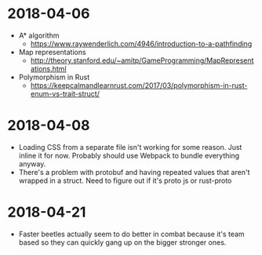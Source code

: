 # 2018-04-06

* A\* algorithm
    * https://www.raywenderlich.com/4946/introduction-to-a-pathfinding
* Map representations
    * http://theory.stanford.edu/~amitp/GameProgramming/MapRepresentations.html
* Polymorphism in Rust
    * https://keepcalmandlearnrust.com/2017/03/polymorphism-in-rust-enum-vs-trait-struct/

# 2018-04-08

* Loading CSS from a separate file isn't working for some reason. Just inline
  it for now. Probably should use Webpack to bundle everything anyway.
* There's a problem with protobuf and having repeated values that aren't
  wrapped in a struct. Need to figure out if it's proto js or rust-proto


# 2018-04-21

* Faster beetles actually seem to do better in combat because it's team based
  so they can quickly gang up on the bigger stronger ones.
